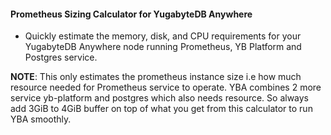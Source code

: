 #### Prometheus Sizing Calculator for YugabyteDB Anywhere
- Quickly estimate the memory, disk, and CPU requirements for your YugabyteDB Anywhere node running Prometheus, YB Platform and Postgres service.

**NOTE**: This only estimates the prometheus instance size i.e how much resource needed for Prometheus service to operate. YBA combines 2 more service yb-platform and postgres which also needs resource. So always add 3GiB to 4GiB buffer on top of what you get from this calculator to run YBA smoothly.

